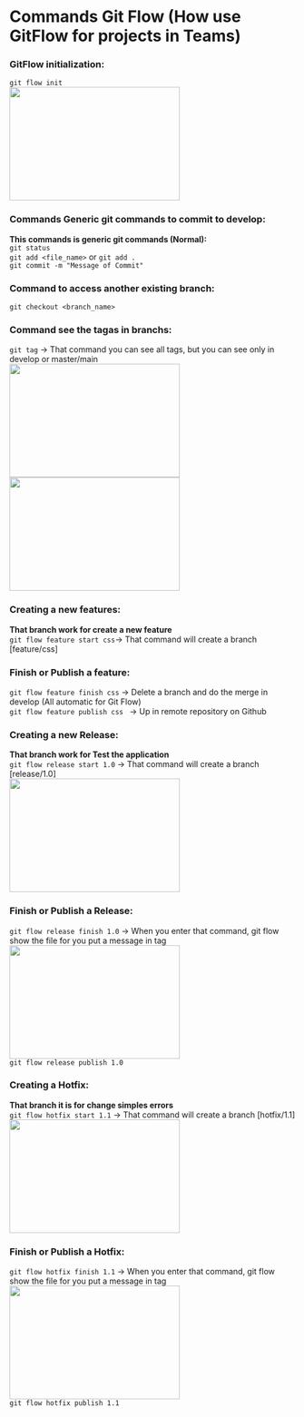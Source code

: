 # Commands Git Flow (How use GitFlow for projects in Teams)

### GitFlow initialization:
`git flow init`
<br>
<img
  src='https://github.com/BrnGomes0/GitFlowCommands/assets/132568509/725dd1de-87f0-4f24-9dad-0b55607167c2'
  width='300px'
  height='200px'
  />


### Commands Generic git commands to commit to develop:
**This commands is generic git commands (Normal):**
<br>
`git status`
<br>
`git add <file_name>` or `git add .`
<br>
`git commit -m "Message of Commit"`
<br>

### Command to access another existing branch:
`git checkout <branch_name>`

### Command see the tagas in branchs:
`git tag` -> That command you can see all tags, but you can see only in develop or master/main
<br>
<img
  src='https://github.com/BrnGomes0/GitFlowCommands/assets/132568509/07606d20-5c96-456a-87a5-44722dcad885'
  width='300px'
  height='200px'
  />
<br>
<img
  src='https://github.com/BrnGomes0/GitFlowCommands/assets/132568509/e520e429-317c-4a99-bb49-145500f7225a'
  width='300px'
  height='200px'
  />
### Creating a new features:
**That branch work for create a new feature**
<br>
`git flow feature start css`-> That command will create a branch [feature/css]

### Finish or Publish a feature:
`git flow feature finish css` -> Delete a branch and do the merge in develop (All automatic for Git Flow)
<br>
`git flow feature publish css ` -> Up in remote repository on Github
<br>
### Creating a new Release:
**That branch work for Test the application**
<br>
`git flow release start 1.0` -> That command will create a branch [release/1.0]
<br>
<img
  src='https://github.com/BrnGomes0/GitFlowCommands/assets/132568509/da78b9c8-7d31-4433-af94-d3f3260a323f'
  width='300px'
  height='200px'
  />

### Finish or Publish a Release:
`git flow release finish 1.0` -> When you enter that command, git flow show the file for you put a message in tag
<br>
<img
  src='https://github.com/BrnGomes0/GitFlowCommands/assets/132568509/acf40555-9e6f-44bd-b5ea-80d9ee897d43f'
  width='300px'
  height='200px'
  />
<br>
`git flow release publish 1.0`

### Creating a Hotfix:
**That branch it is for change simples errors**
<br>
`git flow hotfix start 1.1` -> That command will create a branch [hotfix/1.1]
<br>
<img
  src='https://github.com/BrnGomes0/GitFlowCommands/assets/132568509/862844e2-2b6b-4644-83dc-69383efff1d3'
  width='300px'
  height='200px'
  />
<br>

### Finish or Publish a Hotfix:
`git flow hotfix finish 1.1` -> When you enter that command, git flow show the file for you put a message in tag
<br>
<img
  src='https://github.com/BrnGomes0/GitFlowCommands/assets/132568509/8ae96cb5-88c3-4ba2-bdea-865a4eed9ff4'
  width='300px'
  height='200px'
  />
<br>
`git flow hotfix publish 1.1`
